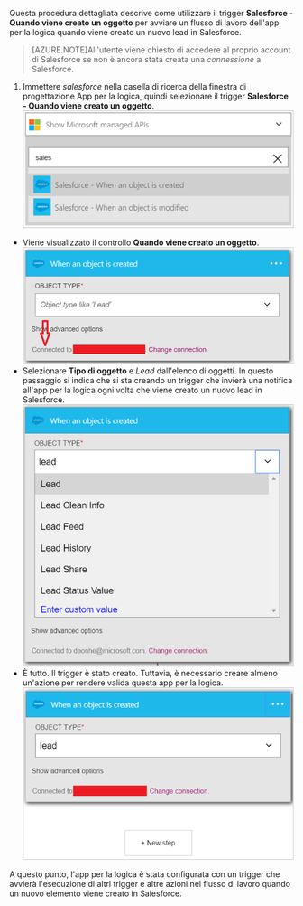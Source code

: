 Questa procedura dettagliata descrive come utilizzare il trigger **Salesforce - Quando viene creato un oggetto** per avviare un flusso di lavoro dell'app per la logica quando viene creato un nuovo lead in Salesforce.

>[AZURE.NOTE]All'utente viene chiesto di accedere al proprio account di Salesforce se non è ancora stata creata una *connessione* a Salesforce.

1. Immettere *salesforce* nella casella di ricerca della finestra di progettazione App per la logica, quindi selezionare il trigger **Salesforce - Quando viene creato un oggetto**.  
![Immagine del trigger Salesforce 1](./media/connectors-create-api-salesforce/trigger-1.png)  
- Viene visualizzato il controllo **Quando viene creato un oggetto**.  
![Immagine del trigger Salesforce 2](./media/connectors-create-api-salesforce/trigger-2.png)  
- Selezionare **Tipo di oggetto** e *Lead* dall'elenco di oggetti. In questo passaggio si indica che si sta creando un trigger che invierà una notifica all'app per la logica ogni volta che viene creato un nuovo lead in Salesforce.  
![Immagine del trigger Salesforce 3](./media/connectors-create-api-salesforce/trigger-3.png)  
- È tutto. Il trigger è stato creato. Tuttavia, è necessario creare almeno un'azione per rendere valida questa app per la logica.  
![Immagine del trigger Salesforce 4](./media/connectors-create-api-salesforce/trigger-4.png)  

A questo punto, l'app per la logica è stata configurata con un trigger che avvierà l'esecuzione di altri trigger e altre azioni nel flusso di lavoro quando un nuovo elemento viene creato in Salesforce.

<!---HONumber=AcomDC_0727_2016-->
